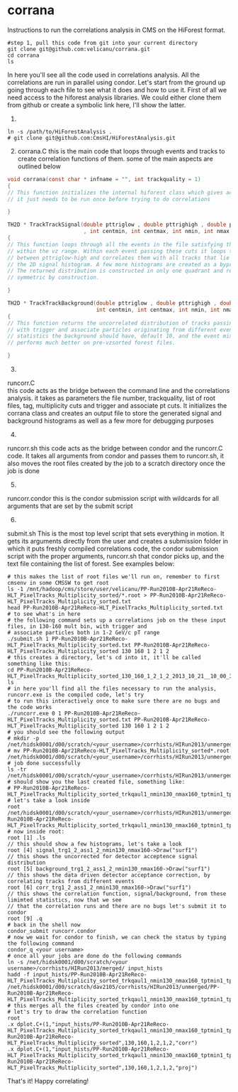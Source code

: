 corrana
=======

Instructions to run the correlations analysis in CMS on the HiForest format.

```Shell
#step 1, pull this code from git into your current directory
git clone git@github.com:velicanu/corrana.git
cd corrana
ls
```

In here you'll see all the code used in correlations analysis. All the correlations are run in parallel using condor.
Let's start from the  ground up going through each file to see what it does and how to use it. First of all we need 
access to the hiforest analysis libraries. We could either clone them from github or create a symbolic link here, 
I'll show the latter.

1.
```Shell
ln -s /path/to/HiForestAnalysis .
# git clone git@github.com:CmsHI/HiForestAnalysis.git
```

2. corrana.C  this is the main code that loops through events and tracks to create correlation functions of them. 
              some of the main aspects are outlined below

```C
void corrana(const char * infname = "", int trackquality = 1)
{
// This function initializes the internal hiforest class which gives access to all the event variables, 
// it just needs to be run once before trying to do correlations

}

TH2D * TrackTrackSignal(double pttriglow , double pttrighigh , double ptasslow , double ptasshigh
                        , int centmin, int centmax, int nmin, int nmax, double vzrange)
{
// This function loops through all the events in the file satisfying the centrality/multiplicity cut
// within the vz range. Within each event passing these cuts it loops through all tracks that lie
// between pttriglow-high and correlates them with all tracks that lie between ptasslow-high and returns
// the 2D signal histogram. A few more histograms are created as a byproduct to classify the events.
// The returned distribution is constructed in only one quadrant and reflected to all others thus will be
// symmetric by construction.

}

TH2D * TrackTrackBackground(double pttriglow , double pttrighigh , double ptasslow, double ptasshigh, 
                            int centmin, int centmax, int nmin, int nmax, double vzrange, int statfactor)
{
// This function returns the uncorrelated distribution of tracks passing identical cuts as the signal, but 
// with trigger and associate particles originating from different events. Here statfactor sets how many more
// statistics the background should have, default 10, and the event mixing is done on consecutive events which
// performs much better on pre-vzsorted forest files. 

}
```

3.
runcorr.C  
              this code acts as the bridge between the command line and the correlations analysis.
              it takes as parameters the file number, trackquality, list of root files, tag, multiplicity
              cuts and trigger and associate pt cuts. It initializes the corrana class and creates an 
              output file to store the generated signal and background histograms as well as a few more
              for debugging purposes
              
4.
runcorr.sh
              this code acts as the bridge between condor and the runcorr.C code. It takes all arguments
              from condor and passes them to runcorr.sh, it also moves the root files created by the job
              to a scratch directory once the job is done
               
5.
runcorr.condor
              this is the condor submission script with wildcards for all arguments that are set by the
              submit script
              
6. 
submit.sh
              This is the most top level script that sets everything in motion. It gets its arguments
              directly from the user and creates a submission folder in which it puts freshly compiled
              correlations code, the condor submission script with the proper arguments, runcorr.sh 
              that condor picks up, and the text file containing the list of forest. See examples below: 

```Shell
# this makes the list of root files we'll run on, remember to first cmsenv in some CMSSW to get root
ls -1 /mnt/hadoop/cms/store/user/velicanu/PP-Run2010B-Apr21ReReco-HLT_PixelTracks_Multiplicity_sorted/*.root > PP-Run2010B-Apr21ReReco-HLT_PixelTracks_Multiplicity_sorted.txt
head PP-Run2010B-Apr21ReReco-HLT_PixelTracks_Multiplicity_sorted.txt  # to see what's in here
# the following command sets up a correlations job on the these input files, in 130-160 mult bin, with trigger and 
# associate particles both in 1-2 GeV/c pT range
./submit.sh 1 PP-Run2010B-Apr21ReReco-HLT_PixelTracks_Multiplicity_sorted.txt PP-Run2010B-Apr21ReReco-HLT_PixelTracks_Multiplicity_sorted 130 160 1 2 1 2
# this creates a directory, let's cd into it, it'll be called something like this:
cd PP-Run2010B-Apr21ReReco-HLT_PixelTracks_Multiplicity_sorted_130_160_1_2_1_2_2013_10_21__10_00_35/
ls
# in here you'll find all the files necessary to run the analysis, runcorr.exe is the compiled code, let's try
# to run this interactively once to make sure there are no bugs and the code works
./runcorr.exe 0 1 PP-Run2010B-Apr21ReReco-HLT_PixelTracks_Multiplicity_sorted.txt PP-Run2010B-Apr21ReReco-HLT_PixelTracks_Multiplicity_sorted 130 160 1 2 1 2
# you should see the following output
# mkdir -p /net/hidsk0001/d00/scratch/<your_username>/corrhists/HIRun2013/unmerged
# mv PP-Run2010B-Apr21ReReco-HLT_PixelTracks_Multiplicity_sorted*.root /net/hidsk0001/d00/scratch/<your_username>/corrhists/HIRun2013/unmerged
# job done successfully
ls -tr /net/hidsk0001/d00/scratch/<your_username>/corrhists/HIRun2013/unmerged
# should show you the last created file, something like:
# PP-Run2010B-Apr21ReReco-HLT_PixelTracks_Multiplicity_sorted_trkqaul1_nmin130_nmax160_tptmin1_tptmax2_aptmin1_aptmax2_0.root
# let's take a look inside 
root /net/hidsk0001/d00/scratch/<your_username>/corrhists/HIRun2013/unmerged/PP-Run2010B-Apr21ReReco-HLT_PixelTracks_Multiplicity_sorted_trkqaul1_nmin130_nmax160_tptmin1_tptmax2_aptmin1_aptmax2_0.root
# now inside root:
root [1] .ls
// this should show a few histograms, let's take a look
root [4] signal_trg1_2_ass1_2_nmin130_nmax160->Draw("surf1")
// this shows the uncorrected for detector acceptence signal distribution
root [5] background_trg1_2_ass1_2_nmin130_nmax160->Draw("surf1")
// this shows the data driven detector acceptance correction, by correlating tracks from different events
root [6] corr_trg1_2_ass1_2_nmin130_nmax160->Draw("surf1")
// this shows the correlation function, signal/background, from these limimted statistics, now that we see
// that the correlation runs and there are no bugs let's submit it to condor
root [9] .q
# back in the shell now
condor_submit runcorr.condor
# now we wait for condor to finish, we can check the status by typing the following command
condor_q <your username>
# once all your jobs are done do the following commands
ln -s /net/hidsk0001/d00/scratch/<your username>/corrhists/HIRun2013/merged/ input_hists
hadd -f input_hists/PP-Run2010B-Apr21ReReco-HLT_PixelTracks_Multiplicity_sorted_trkqaul1_nmin130_nmax160_tptmin1_tptmax2_aptmin1_aptmax2.root /net/hidsk0001/d00/scratch/dav2105/corrhists/HIRun2013/unmerged/PP-Run2010B-Apr21ReReco-HLT_PixelTracks_Multiplicity_sorted_trkqaul1_nmin130_nmax160_tptmin1_tptmax2_aptmin1_aptmax2_*
# this merges all the files created by condor into one
# let's try to draw the correlation function
root
.x dplot.C+(1,"input_hists/PP-Run2010B-Apr21ReReco-HLT_PixelTracks_Multiplicity_sorted_trkqaul1_nmin130_nmax160_tptmin1_tptmax2_aptmin1_aptmax2.root","PP-Run2010B-Apr21ReReco-HLT_PixelTracks_Multiplicity_sorted",130,160,1,2,1,2,"corr")
.x dplot.C+(1,"input_hists/PP-Run2010B-Apr21ReReco-HLT_PixelTracks_Multiplicity_sorted_trkqaul1_nmin130_nmax160_tptmin1_tptmax2_aptmin1_aptmax2.root","PP-Run2010B-Apr21ReReco-HLT_PixelTracks_Multiplicity_sorted",130,160,1,2,1,2,"proj")

```

That's it! Happy correlating!
